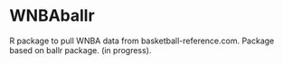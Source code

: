 # WNBAballr
R package to pull WNBA data from basketball-reference.com. Package based on ballr package. (in progress).
